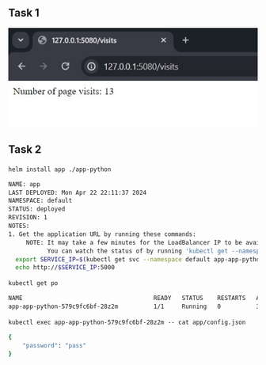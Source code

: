 ## Task 1
![](screenshoots/12/1.jpg)
## Task 2
`helm install app ./app-python`
```sh
NAME: app
LAST DEPLOYED: Mon Apr 22 22:11:37 2024
NAMESPACE: default
STATUS: deployed
REVISION: 1
NOTES:
1. Get the application URL by running these commands:
     NOTE: It may take a few minutes for the LoadBalancer IP to be available.
           You can watch the status of by running 'kubectl get --namespace default svc -w app-app-python'
  export SERVICE_IP=$(kubectl get svc --namespace default app-app-python --template "{{ range (index .status.loadBalancer.ingress 0) }}{{.}}{{ end }}")
  echo http://$SERVICE_IP:5000
```
`kubectl get po`
```sh
NAME                                     READY   STATUS    RESTARTS   AGE
app-app-python-579c9fc6bf-28z2m          1/1     Running   0          36s
```
`kubectl exec app-app-python-579c9fc6bf-28z2m -- cat app/config.json`
```sh
{
    "password": "pass"
}
```
